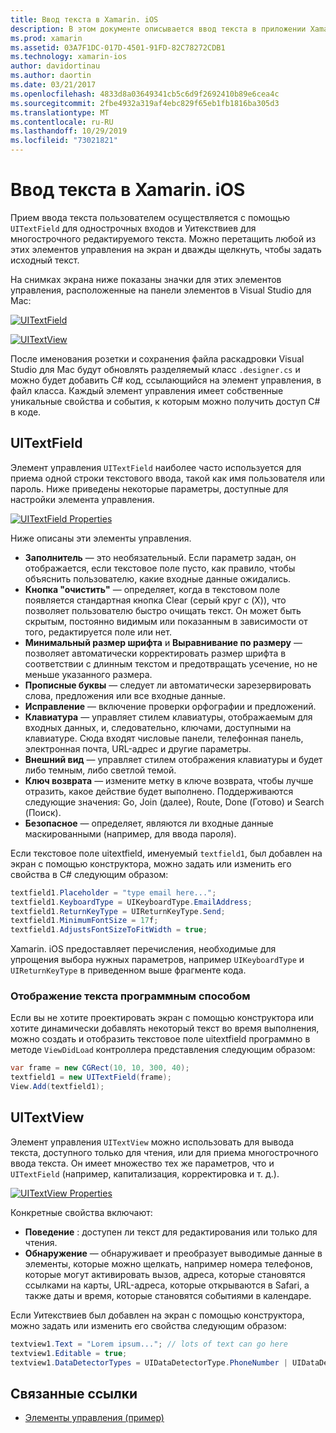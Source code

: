 ```yaml
---
title: Ввод текста в Xamarin. iOS
description: В этом документе описывается ввод текста в приложении Xamarin. iOS. В нем обсуждается использование текстовое поле uitextfield и Уитекствиев как программно, так и в конструкторе iOS.
ms.prod: xamarin
ms.assetid: 03A7F1DC-017D-4501-91FD-82C78272CDB1
ms.technology: xamarin-ios
author: davidortinau
ms.author: daortin
ms.date: 03/21/2017
ms.openlocfilehash: 4833d8a03649341cb5c6d9f2692410b89e6cea4c
ms.sourcegitcommit: 2fbe4932a319af4ebc829f65eb1fb1816ba305d3
ms.translationtype: MT
ms.contentlocale: ru-RU
ms.lasthandoff: 10/29/2019
ms.locfileid: "73021821"
---
```

# <a name="text-input-in-xamarinios"></a>Ввод текста в Xamarin. iOS

Прием ввода текста пользователем осуществляется с помощью `UITextField` для однострочных входов и Уитекствиев для многострочного редактируемого текста. Можно перетащить любой из этих элементов управления на экран и дважды щелкнуть, чтобы задать исходный текст.

На снимках экрана ниже показаны значки для этих элементов управления, расположенные на панели элементов в Visual Studio для Mac:

 [![](text-input-images/image11a.png "UITextField")](text-input-images/image11a.png#lightbox)

 [![](text-input-images/image13a.png "UITextView")](text-input-images/image13a.png#lightbox)

После именования розетки и сохранения файла раскадровки Visual Studio для Mac будут обновлять разделяемый класс `.designer.cs` и можно будет добавить C# код, ссылающийся на элемент управления, в файл класса. Каждый элемент управления имеет собственные уникальные свойства и события, к которым можно получить доступ C# в коде.

 <a name="UITextField" />

## <a name="uitextfield"></a>UITextField

Элемент управления `UITextField` наиболее часто используется для приема одной строки текстового ввода, такой как имя пользователя или пароль. Ниже приведены некоторые параметры, доступные для настройки элемента управления.

 [![](text-input-images/image15a.png "UITextField Properties")](text-input-images/image15a.png#lightbox)

Ниже описаны эти элементы управления.

- **Заполнитель** — это необязательный. Если параметр задан, он отображается, если текстовое поле пусто, как правило, чтобы объяснить пользователю, какие входные данные ожидались.
- **Кнопка "очистить"** — определяет, когда в текстовом поле появляется стандартная кнопка Clear (серый круг с (X)), что позволяет пользователю быстро очищать текст. Он может быть скрытым, постоянно видимым или показанным в зависимости от того, редактируется поле или нет.
- **Минимальный размер шрифта** и **Выравнивание по размеру** — позволяет автоматически корректировать размер шрифта в соответствии с длинным текстом и предотвращать усечение, но не меньше указанного размера.
- **Прописные буквы** — следует ли автоматически зарезервировать слова, предложения или все входные данные.
- **Исправление** — включение проверки орфографии и предложений.
- **Клавиатура** — управляет стилем клавиатуры, отображаемым для входных данных, и, следовательно, ключами, доступными на клавиатуре. Сюда входят числовые панели, телефонная панель, электронная почта, URL-адрес и другие параметры.
- **Внешний вид** — управляет стилем отображения клавиатуры и будет либо темным, либо светлой темой.
- **Ключ возврата** — измените метку в ключе возврата, чтобы лучше отразить, какое действие будет выполнено. Поддерживаются следующие значения: Go, Join (далее), Route, Done (Готово) и Search (Поиск).
- **Безопасное** — определяет, являются ли входные данные маскированными (например, для ввода пароля).

Если текстовое поле uitextfield, именуемый `textfield1`, был добавлен на экран с помощью конструктора, можно задать или изменить его свойства в C# следующим образом:

```csharp
textfield1.Placeholder = "type email here...";
textfield1.KeyboardType = UIKeyboardType.EmailAddress;
textfield1.ReturnKeyType = UIReturnKeyType.Send;
textfield1.MinimumFontSize = 17f;
textfield1.AdjustsFontSizeToFitWidth = true;
```

Xamarin. iOS предоставляет перечисления, необходимые для упрощения выбора нужных параметров, например `UIKeyboardType` и `UIReturnKeyType` в приведенном выше фрагменте кода.

### <a name="display-text-programmatically"></a>Отображение текста программным способом

Если вы не хотите проектировать экран с помощью конструктора или хотите динамически добавлять некоторый текст во время выполнения, можно создать и отобразить текстовое поле uitextfield программно в методе `ViewDidLoad` контроллера представления следующим образом:

```csharp
var frame = new CGRect(10, 10, 300, 40);
textfield1 = new UITextField(frame);
View.Add(textfield1);
```

 <a name="UITextView" />

## <a name="uitextview"></a>UITextView

Элемент управления `UITextView` можно использовать для вывода текста, доступного только для чтения, или для приема многострочного ввода текста. Он имеет множество тех же параметров, что и `UITextField` (например, капитализация, корректировка и т. д.).

 [![](text-input-images/image16a.png "UITextView Properties")](text-input-images/image16a.png#lightbox)

Конкретные свойства включают:

- **Поведение** : доступен ли текст для редактирования или только для чтения.
- **Обнаружение** — обнаруживает и преобразует выводимые данные в элементы, которые можно щелкать, например номера телефонов, которые могут активировать вызов, адреса, которые становятся ссылками на карты, URL-адреса, которые открываются в Safari, а также даты и время, которые становятся событиями в календаре.

Если Уитекствиев был добавлен на экран с помощью конструктора, можно задать или изменить его свойства следующим образом:

```csharp
textview1.Text = "Lorem ipsum..."; // lots of text can go here
textview1.Editable = true;
textview1.DataDetectorTypes = UIDataDetectorType.PhoneNumber | UIDataDetectorType.Link;
```

## <a name="related-links"></a>Связанные ссылки

- [Элементы управления (пример)](https://docs.microsoft.com/samples/xamarin/ios-samples/controls)
